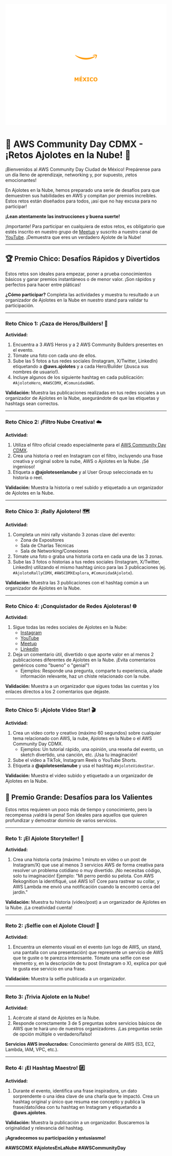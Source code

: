 
![AWS Community Day](Mexico_CommunityDay.png)

# 🚀 AWS Community Day CDMX - ¡Retos Ajolotes en la Nube! 🚀

¡Bienvenidos al AWS Community Day Ciudad de México! Prepárense para un día lleno de aprendizaje, networking y, por supuesto, ¡retos emocionantes!

En Ajolotes en la Nube, hemos preparado una serie de desafíos para que demuestren sus habilidades en AWS y compitan por premios increíbles. Estos retos están diseñados para todos, ¡así que no hay excusa para no participar!

**¡Lean atentamente las instrucciones y buena suerte!**

¡Importante! Para participar en cualquiera de estos retos, es obligatorio que estés inscrito en nuestro grupo de [Meetup](https://www.meetup.com/ajolotesenlanube/) y suscrito a nuestro canal de [YouTube](https://www.youtube.com/@AWS.Ajolotes/). ¡Demuestra que eres un verdadero Ajolote de la Nube!

---

## 🏆 Premio Chico: Desafíos Rápidos y Divertidos

Estos retos son ideales para empezar, poner a prueba conocimientos básicos y ganar premios instantáneos o de menor valor. ¡Son rápidos y perfectos para hacer entre pláticas!

**¿Cómo participar?** Completa las actividades y muestra tu resultado a un organizador de Ajolotes en la Nube en nuestro stand para validar tu participación.

---

### Reto Chico 1: ¡Caza de Heros/Builders! 📸

**Actividad:**
1.  Encuentra a 3  AWS Heros y a 2 AWS Community Builders presentes en el evento.
2.  Tómate una foto con cada uno de ellos.
3.  Sube las 5 fotos a tus redes sociales (Instagram, X/Twitter, LinkedIn) etiquetando a **@aws.ajolotes** y a cada Hero/Builder (¡busca sus nombres de usuario!).
4.  Incluye algunos de los siguiente hashtag en cada publicación: `#AjoloteHero`, `#AWSCDMX`, `#ComunidadAWS`.

**Validación:** Muestra las publicaciones realizadas en tus redes sociales a un organizador de Ajolotes en la Nube, asegurándote de que las etiquetas y hashtags sean correctos.

---

### Reto Chico 2: ¡Filtro Nube Creativa! ☁️

**Actividad:**
1.  Utiliza el filtro oficial creado especialmente para el [AWS Community Day CDMX](https://jade-figolla-6ba7f4.netlify.app/).
2.  Crea una historia o reel en Instagram con el filtro, incluyendo una frase creativa y original sobre la nube, AWS o Ajolotes en la Nube. ¡Sé ingenioso!
3.  Etiqueta a **@ajolotesenlanube** y al User Group seleccionada en tu historia o reel.

**Validación:** Muestra la historia o reel subido y etiquetado a un organizador de Ajolotes en la Nube.

---

### Reto Chico 3: ¡Rally Ajolotero! 🗺️

**Actividad:**
1.  Completa un mini rally visitando 3 zonas clave del evento:
    * Zona de Expositores
    * Sala de Charlas Técnicas
    * Sala de Networking/Conexiones
2.  Tómate una foto o graba una historia corta en cada una de las 3 zonas.
3.  Sube las 3 fotos o historias a tus redes sociales (Instagram, X/Twitter, LinkedIn) utilizando el mismo hashtag único para las 3 publicaciones (ej. `#AjoloteRallyCDMX`, `#AWSCDMXExplora`, `#ComunidadAjolote`).

**Validación:** Muestra las 3 publicaciones con el hashtag común a un organizador de Ajolotes en la Nube.

---

### Reto Chico 4: ¡Conquistador de Redes Ajoloteras! 🌐

**Actividad:**
1.  Sigue todas las redes sociales de Ajolotes en la Nube:
    * [Instagram](https://www.instagram.com/aws.ajolotes/)
    * [YouTube](https://www.youtube.com/@AWS.Ajolotes/)
    * [Meetup](https://www.meetup.com/ajolotesenlanube/)
    * [LinkedIn](https://mx.linkedin.com/company/aws-ug-ajolotes-en-la-nube?trk=public_post_feed-actor-name)
2.  Deja un comentario útil, divertido o que aporte valor en al menos 2 publicaciones diferentes de Ajolotes en la Nube. ¡Evita comentarios genéricos como "bueno" o "genial"!
    * Ejemplos: Responde una pregunta, comparte tu experiencia, añade información relevante, haz un chiste relacionado con la nube.

**Validación:** Muestra a un organizador que sigues todas las cuentas y los enlaces directos a los 2 comentarios que dejaste.

---

### Reto Chico 5: ¡Ajolote Video Star! 🎬

**Actividad:**
1.  Crea un video corto y creativo (máximo 60 segundos) sobre cualquier tema relacionado con AWS, la nube, Ajolotes en la Nube o el AWS Community Day CDMX.
    * Ejemplos: Un tutorial rápido, una opinión, una reseña del evento, un sketch divertido, una canción, etc. ¡Usa tu imaginación!
2.  Sube el video a TikTok, Instagram Reels o YouTube Shorts.
3.  Etiqueta a **@ajolotesenlanube** y usa el hashtag `#AjoloteVideoStar`.

**Validación:** Muestra el video subido y etiquetado a un organizador de Ajolotes en la Nube.

## 💎 Premio Grande: Desafíos para los Valientes

Estos retos requieren un poco más de tiempo y conocimiento, pero la recompensa ¡valdrá la pena! Son ideales para aquellos que quieren profundizar y demostrar dominio de varios servicios.

---

### Reto 1:  ¡El Ajolote Storyteller! 📖

**Actividad:**
1.  Crea una historia corta (máximo 1 minuto en video o un post de Instagram/X) que use al menos 3 servicios AWS de forma creativa para resolver un problema cotidiano o muy divertido. ¡No necesitas código, solo tu imaginación!
Ejemplo: "Mi perro perdió su pelota. Con AWS Rekognition la identifiqué, usé AWS IoT Core para rastrear su collar, y AWS Lambda me envió una notificación cuando la encontró cerca del jardín."

**Validación:** Muestra tu historia (video/post) a un organizador de Ajolotes en la Nube. ¡La creatividad cuenta!

---

### Reto 2: ¡Selfie con el Ajolote Cloud! 🤳

**Actividad:**
1.  Encuentra un elemento visual en el evento (un logo de AWS, un stand, una pantalla con una presentación) que represente un servicio de AWS que te guste o te parezca interesante. Tómate una selfie con ese elemento y, en la descripción de tu post (Instagram o X), explica por qué te gusta ese servicio en una frase.

**Validación:** Muestra la selfie publicada a un organizador.

---

### Reto 3: ¡Trivia Ajolote en la Nube!

**Actividad:**
1.  Acércate al stand de Ajolotes en la Nube.
2.  Responde correctamente 3 de 5 preguntas sobre servicios básicos de AWS que te hará uno de nuestros organizadores. ¡Las preguntas serán de opción múltiple o verdadero/falso!

**Servicios AWS involucrados:** Conocimiento general de AWS (S3, EC2, Lambda, IAM, VPC, etc.).

---

### Reto 4: ¡El Hashtag Maestro! #️⃣

**Actividad:**
1.  Durante el evento, identifica una frase inspiradora, un dato sorprendente o una idea clave de una charla que te impactó. Crea un hashtag original y único que resuma ese concepto y publica la frase/dato/idea con tu hashtag en Instagram y etiquetando a **@aws.ajolotes**.

**Validación:** Muestra la publicación a un organizador. Buscaremos la originalidad y relevancia del hashtag.

**¡Agradecemos su participación y entusiasmo!**

**#AWSCDMX #AjolotesEnLaNube #AWSCommunityDay**
